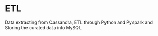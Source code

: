 # ETL
Data extracting from Cassandra, ETL through Python and Pyspark and Storing the curated data into MySQL
